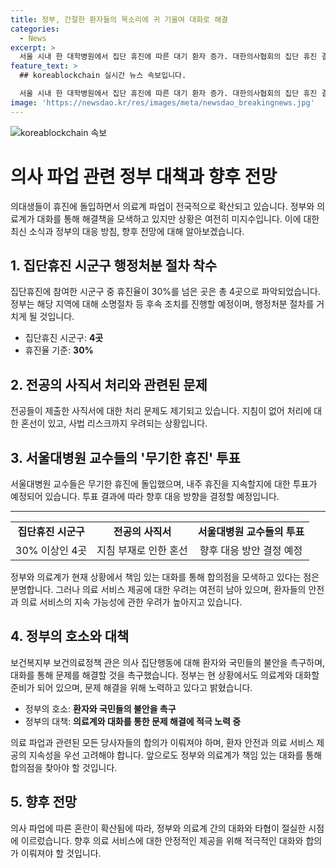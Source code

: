 ```yaml
---
title: 정부, 간절한 환자들의 목소리에 귀 기울여 대화로 해결
categories:
  - News
excerpt: >
  서울 시내 한 대학병원에서 집단 휴진에 따른 대기 환자 증가. 대한의사협회의 집단 휴진 결정에 대한 정부 촉구. 18일 집단 휴진 지자체 4곳에서 30% 이상의 휴진으로 행정조치 예정. 전공의 사직서 처리 및 병원 경영난 문제로 사회적 이슈화. 서울대병원 교수들은 내주 휴진 지속 여부 투표 예정. 요동치는 의견들 속에서 향후 대응 방향 논의 중.
feature_text: >
  ## koreablockchain 실시간 뉴스 속보입니다.

  서울 시내 한 대학병원에서 집단 휴진에 따른 대기 환자 증가. 대한의사협회의 집단 휴진 결정에 대한 정부 촉구. 18일 집단 휴진 지자체 4곳에서 30% 이상의 휴진으로 행정조치 예정. 전공의 사직서 처리 및 병원 경영난 문제로 사회적 이슈화. 서울대병원 교수들은 내주 휴진 지속 여부 투표 예정. 요동치는 의견들 속에서 향후 대응 방향 논의 중.
image: 'https://newsdao.kr/res/images/meta/newsdao_breakingnews.jpg'
---
```


<p><img src="https://newsdao.kr/res/images/meta/newsdao_breakingnews.jpg" alt="koreablockchain 속보" /></p>

<h1>의사 파업 관련 정부 대책과 향후 전망</h1>

<p data-ke-size="size16">의대생들이 휴진에 돌입하면서 의료계 파업이 전국적으로 확산되고 있습니다. 정부와 의료계가 대화를 통해 해결책을 모색하고 있지만 상황은 여전히 미지수입니다. 이에 대한 최신 소식과 정부의 대응 방침, 향후 전망에 대해 알아보겠습니다.</p>

<h2>1. 집단휴진 시군구 행정처분 절차 착수</h2>

<p data-ke-size="size16">집단휴진에 참여한 시군구 중 휴진율이 30%를 넘은 곳은 총 4곳으로 파악되었습니다. 정부는 해당 지역에 대해 소명절차 등 후속 조치를 진행할 예정이며, 행정처분 절차를 거치게 될 것입니다.</p>

<ul>
    <li>집단휴진 시군구: <b>4곳</b></li>
    <li>휴진율 기준: <b>30%</b></li>
</ul>

<h2>2. 전공의 사직서 처리와 관련된 문제</h2>

<p data-ke-size="size16">전공들이 제출한 사직서에 대한 처리 문제도 제기되고 있습니다. 지침이 없어 처리에 대한 혼선이 있고, 사법 리스크까지 우려되는 상황입니다.</p>

<h2>3. 서울대병원 교수들의 '무기한 휴진' 투표</h2>

<p data-ke-size="size16">서울대병원 교수들은 무기한 휴진에 돌입했으며, 내주 휴진을 지속할지에 대한 투표가 예정되어 있습니다. 투표 결과에 따라 향후 대응 방향을 결정할 예정입니다.</p>

<hr>

<table>
  <tr>
    <td style="text-align: center; height: 17px;"><b>집단휴진 시군구</b></td>
    <td style="text-align: center; height: 17px;"><b>전공의 사직서</b></td>
    <td style="text-align: center; height: 17px;"><b>서울대병원 교수들의 투표</b></td>
  </tr>
  <tr>
    <td style="text-align: center; height: 17px;">30% 이상인 4곳</td>
    <td style="text-align: center; height: 17px;">지침 부재로 인한 혼선</td>
    <td style="text-align: center; height: 17px;">향후 대응 방안 결정 예정</td>
  </tr>
</table>

<p data-ke-size="size16">정부와 의료계가 현재 상황에서 책임 있는 대화를 통해 합의점을 모색하고 있다는 점은 분명합니다. 그러나 의료 서비스 제공에 대한 우려는 여전히 남아 있으며, 환자들의 안전과 의료 서비스의 지속 가능성에 관한 우려가 높아지고 있습니다.</p>

<h2>4. 정부의 호소와 대책</h2>

<p data-ke-size="size16">보건복지부 보건의료정책 관은 의사 집단행동에 대해 환자와 국민들의 불안을 촉구하며, 대화를 통해 문제를 해결할 것을 촉구했습니다. 정부는 현 상황에서도 의료계와 대화할 준비가 되어 있으며, 문제 해결을 위해 노력하고 있다고 밝혔습니다.</p>

<ul>
    <li>정부의 호소: <b>환자와 국민들의 불안을 촉구</b></li>
    <li>정부의 대책: <b>의료계와 대화를 통한 문제 해결에 적극 노력 중</b></li>
</ul>

<p data-ke-size="size16">의료 파업과 관련된 모든 당사자들의 합의가 이뤄져야 하며, 환자 안전과 의료 서비스 제공의 지속성을 우선 고려해야 합니다. 앞으로도 정부와 의료계가 책임 있는 대화를 통해 합의점을 찾아야 할 것입니다.</p>

<h2>5. 향후 전망</h2>

<p data-ke-size="size16">의사 파업에 따른 혼란이 확산됨에 따라, 정부와 의료계 간의 대화와 타협이 절실한 시점에 이르렀습니다. 향후 의료 서비스에 대한 안정적인 제공을 위해 적극적인 대화와 합의가 이뤄져야 할 것입니다.</p>

<p data-ke-size="size16">&nbsp;</p>

